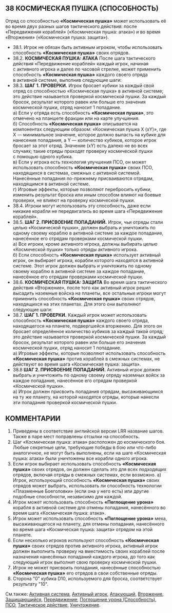 38 КОСМИЧЕСКАЯ ПУШКА (СПОСОБНОСТЬ)
---

Отряд со способностью **«Космическая пушка»** может использовать её во время двух разных шагов тактического действия: после «Передвижения кораблей» («Космическая пушка: атака») и во время «Вторжения» («Космическая пушка: защита»).
* 38.1. Игрок не обязан быть активным игроком, чтобы использовать способность **«Космическая пушка»** своих отрядов.
* 38.2. **КОСМИЧЕСКАЯ ПУШКА: АТАКА**
После шага тактического действия «Передвижение кораблей» каждый игрок, начиная с активного игрока и далее по часовой стрелке, может применить способность **«Космическая пушка»** каждого своего отряда в активной системе, выполнив следующие шаги:
* 38.3. **ШАГ 1. ПРОВЕРКИ.** Игрок бросает кубики за каждый свой отряд со способностью «Космическая пушка» в активной системе; это действие называется проверкой космической пушки. За каждый бросок, результат которого равен или больше его значения космической пушки, отряд наносит 1 попадание.  
  а) Если у отряда есть способность **«Космическая пушка»**, это отмечено на планшете фракции или на карте улучшения.  
  б) Способность **«Космическая пушка»** описывается на компонентах следующим образом: «Космическая пушка X (xY)», где X — минимальное значение, которое должно выпасть на кубике для нанесения попадания, а Y — количество кубиков, которое игрок бросает за этот отряд. Значение (xY) есть далеко не во всех случаях; такие отряды проходят проверку космической пушки с помощью одного кубика.  
  в) Если у игрока есть технология улучшения ПСО, он может использовать способность **«Космическая пушка»** своих ПСО, находящихся в системах, смежных с активной системой. Нанесённые попадания по-прежнему присваиваются отрядам, находящимся 
в активной системе.  
  г) Игровые эффекты, которые позволяют перебросить кубики, изменить результат броска или иным способом влияют на боевые проверки, не влияют на проверку космической пушки.
* 38.4. Игроки могут использовать эту способность, даже если никакие корабли не передвигались во время шага «Передвижение кораблей».
* 38.5. **ШАГ 2. ПРИСВОЕНИЕ ПОПАДАНИЙ.** Игрок, чьи отряды стали целью «Космической пушки», должен выбрать и уничтожить по одному своему кораблю в активной системе за каждое попадание, нанесённое его отрядам проверками космической пушки.  
  а) Все игроки, кроме активного игрока, должны выбирать целью «Космической пушки» только отряды активного игрока.  
  б) Если способность **«Космическая пушка»** использует активный игрок, он выбирает игрока, корабли которого находятся в активной системе. Этот игрок должен выбрать и уничтожить по одному своему кораблю в активной системе за каждое попадание, нанесённое его отрядам проверками космической пушки.
* 38.6. **КОСМИЧЕСКАЯ ПУШКА: ЗАЩИТА**
Во время шага тактического действия «Вторжение», после того как активный игрок решил высадить наземные войска на планеты, все остальные игроки могут применить способность **«Космическая пушка»** своих отрядов, находящихся на 
этих планетах. Для этого они выполняют следующие шаги:
* 38.7. **ШАГ 1. ПРОВЕРКИ.** Каждый игрок может использовать способность **«Космическая пушка»** каждого своего отряда, находящегося на планете, подвергшейся вторжению. Для этого он бросает определённое количество кубиков за каждый 
такой отряд; это действие называется проверкой космической пушки. За каждый бросок, результат которого равен или больше его значения космической пушки, отряд наносит 1 попадание.  
  а) Игровые эффекты, которые позволяют использовать способность **«Космическая пушка»** против кораблей в смежных системах, не действуют во время шага «Космическая пушка: защита».
* 38.8 **ШАГ 2. ПРИСВОЕНИЕ ПОПАДАНИЙ.** Активный игрок должен выбрать и уничтожить по одному своему отряду наземных войск за каждое попадание, нанесённое его отрядам проверкой «Космической пушки».  
  а) Игрок должен присвоить попадания отрядам, высаживающимся на ту же планету, на которой находятся отряды, которые нанесли эти попадания проверкой космической пушки.

КОММЕНТАРИИ
---
1) Приведены в соответствие английской версии LRR название шагов. Также в паре мест поправлены отсылки на способность.
2) Шаг «Космическая пушка: атака» расположен до космического боя. Любые секретные цели, требующие победы в бою или что-либо аналогичное, не могут быть выполнены, если на шаге «Космическая пушка: атака» были уничтожены все корабли одного игрока.
3) Если игрок выбирает использовать способность **«Космическая пушка»** своих отрядов, он должен сделать это для всех подходящих отрядов, включая отряды в смежных системах, если возможно.
  а) Игрок, использующий способность **«Космическая пушка»** своих отрядов может выбрать, использовать ли способность технологии «Плазменные Боеголовки» (если она у него есть) или другие подобные способности, независимо для каждой.
4) Игрок может использовать способность **«Поглощение урона»** корабля в активной системе для отмены попадания, нанесённого во время шага «Космическая пушка: атака».
5) Игрок может использовать способность **«Поглощение урона»** меха, высаживающегося на планету, для отмены попадания, нанесённого во время шага «Космическая пушка: защита» отрядом на этой планете.
6) Если несколько игроков используют способность **«Космическая пушка»** своих отрядов против активного игрока, активный игрок должен выполнить проверку на вместимость своих кораблей после назначения нанесённых попаданий каждого игрока, до того как следующий игрок выполнит свою проверку космической пушки.
7) Игрок не может присвоить попадания, нанесённые способностью **«Космическая пушка»** его отрядов в свои собственные отряды.
8) Сторона "0" кубика D10, используемого для броска, соответствует результату "10".

См.также: [Активная система](active_system.md), [Активный игрок](active_player.md), [Атакующий](attacker.md), [Вторжение](invasion.md), [Защищающийся](defender.md), [Передвижение](movement.md), [Поглощение урона (Способность)](sustain_damage.md), [ПСО](pds.md), [Тактическое действие](tactical_action.md), [Уничтожение](destroyed.md).
